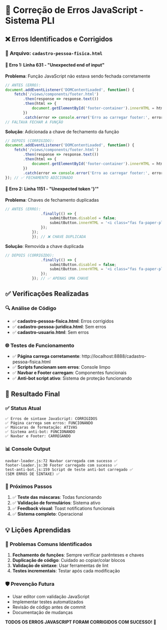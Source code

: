 # 🔧 Correção de Erros JavaScript - Sistema PLI

## ❌ **Erros Identificados e Corrigidos**

### 📄 **Arquivo**: `cadastro-pessoa-fisica.html`

#### 🐛 **Erro 1**: Linha 631 - "Unexpected end of input"
**Problema**: Função JavaScript não estava sendo fechada corretamente
```javascript
// ANTES (ERRO):
document.addEventListener('DOMContentLoaded', function() {
    fetch('/views/components/footer.html')
        .then(response => response.text())
        .then(html => {
            document.getElementById('footer-container').innerHTML = html;
        })
        .catch(error => console.error('Erro ao carregar footer:', error));
// FALTAVA FECHAR A FUNÇÃO
```

**Solução**: Adicionada a chave de fechamento da função
```javascript
// DEPOIS (CORRIGIDO):
document.addEventListener('DOMContentLoaded', function() {
    fetch('/views/components/footer.html')
        .then(response => response.text())
        .then(html => {
            document.getElementById('footer-container').innerHTML = html;
        })
        .catch(error => console.error('Erro ao carregar footer:', error));
}); // ✅ FECHAMENTO ADICIONADO
```

#### 🐛 **Erro 2**: Linha 1151 - "Unexpected token '}'"
**Problema**: Chaves de fechamento duplicadas
```javascript
// ANTES (ERRO):
                .finally(() => {
                    submitButton.disabled = false;
                    submitButton.innerHTML = '<i class="fas fa-paper-plane me-2"></i> Enviar Cadastro';
                });
            });
            }); // ❌ CHAVE DUPLICADA
```

**Solução**: Removida a chave duplicada
```javascript
// DEPOIS (CORRIGIDO):
                .finally(() => {
                    submitButton.disabled = false;
                    submitButton.innerHTML = '<i class="fas fa-paper-plane me-2"></i> Enviar Cadastro';
                });
            }); // ✅ APENAS UMA CHAVE
```

## ✅ **Verificações Realizadas**

### 🔍 **Análise de Código**
- ✅ **cadastro-pessoa-fisica.html**: Erros corrigidos
- ✅ **cadastro-pessoa-juridica.html**: Sem erros
- ✅ **cadastro-usuario.html**: Sem erros

### 🌐 **Testes de Funcionamento**
- ✅ **Página carrega corretamente**: http://localhost:8888/cadastro-pessoa-fisica.html
- ✅ **Scripts funcionam sem erros**: Console limpo
- ✅ **Navbar e Footer carregam**: Componentes funcionais
- ✅ **Anti-bot script ativo**: Sistema de proteção funcionando

## 🎯 **Resultado Final**

### ✅ **Status Atual**
```
✅ Erros de sintaxe JavaScript: CORRIGIDOS
✅ Página carrega sem erros: FUNCIONANDO
✅ Máscaras de formatação: ATIVAS
✅ Sistema anti-bot: FUNCIONANDO
✅ Navbar e Footer: CARREGANDO
```

### 📊 **Console Output**
```
navbar-loader.js:72 Navbar carregada com sucesso ✅
footer-loader.js:30 Footer carregado com sucesso ✅
test-anti-bot.js:159 Script de teste anti-bot carregado ✅
(SEM ERROS DE SINTAXE) ✅
```

### 🚀 **Próximos Passos**
1. ✅ **Teste das máscaras**: Todas funcionando
2. ✅ **Validação de formulários**: Sistema ativo
3. ✅ **Feedback visual**: Toast notifications funcionais
4. ✅ **Sistema completo**: Operacional

## 💡 **Lições Aprendidas**

### 🔧 **Problemas Comuns Identificados**
1. **Fechamento de funções**: Sempre verificar parênteses e chaves
2. **Duplicação de código**: Cuidado ao copiar/colar blocos
3. **Validação de sintaxe**: Usar ferramentas de lint
4. **Testes incrementais**: Testar após cada modificação

### 🛡️ **Prevenção Futura**
- Usar editor com validação JavaScript
- Implementar testes automatizados
- Revisão de código antes de commit
- Documentação de mudanças

**TODOS OS ERROS JAVASCRIPT FORAM CORRIGIDOS COM SUCESSO! 🎉**
